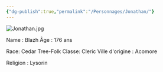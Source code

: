 ```yaml
---
{"dg-publish":true,"permalink":"/Personnages/Jonathan/"}
---
```


![Jonathan.jpg](/img/user/EXTRA/00_IMAGES/Jonathan.jpg)

Name : Blazh 
Âge : 176 ans

Race: Cedar Tree-Folk
Classe: Cleric 
Ville d'origine : Acomore

Religion : Lysorin
